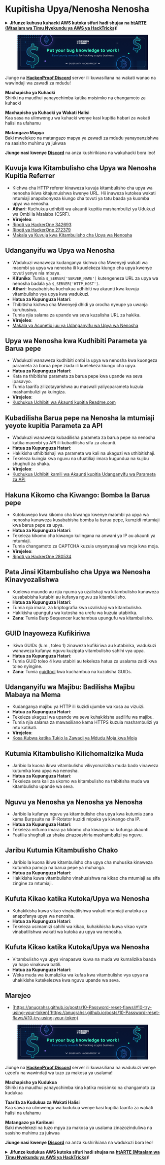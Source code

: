 # Kupitisha Upya/Nenosha Nenosha

<details>

<summary><strong>Jifunze kuhusu kuhacki AWS kutoka sifuri hadi shujaa na</strong> <a href="https://training.hacktricks.xyz/courses/arte"><strong>htARTE (Mtaalam wa Timu Nyekundu ya AWS ya HackTricks)</strong></a><strong>!</strong></summary>

Njia nyingine za kusaidia HackTricks:

* Ikiwa unataka kuona **kampuni yako ikitangazwa kwenye HackTricks** au **kupakua HackTricks kwa PDF** Angalia [**MIPANGO YA KUJIUNGA**](https://github.com/sponsors/carlospolop)!
* Pata [**bidhaa rasmi za PEASS & HackTricks**](https://peass.creator-spring.com)
* Gundua [**Familia ya PEASS**](https://opensea.io/collection/the-peass-family), mkusanyiko wetu wa kipekee wa [**NFTs**](https://opensea.io/collection/the-peass-family)
* **Jiunge na** 💬 [**Kikundi cha Discord**](https://discord.gg/hRep4RUj7f) au [**kikundi cha telegram**](https://t.me/peass) au **tufuate** kwenye **Twitter** 🐦 [**@carlospolopm**](https://twitter.com/hacktricks\_live)**.**
* **Shiriki mbinu zako za kuhacki kwa kuwasilisha PRs kwa** [**HackTricks**](https://github.com/carlospolop/hacktricks) na [**HackTricks Cloud**](https://github.com/carlospolop/hacktricks-cloud) github repos.

</details>

<figure><img src="../.gitbook/assets/image (377).png" alt=""><figcaption></figcaption></figure>

Jiunge na [**HackenProof Discord**](https://discord.com/invite/N3FrSbmwdy) server ili kuwasiliana na wakati wanao na wawindaji wa zawadi za mdudu!

**Machapisho ya Kuhacki**\
Shiriki na maudhui yanayochimba katika msisimko na changamoto za kuhacki

**Machapisho ya Kuhacki ya Wakati Halisi**\
Kaa sasa na ulimwengu wa kuhacki wenye kasi kupitia habari za wakati halisi na ufahamu

**Matangazo Mapya**\
Baki mwelekeo na matangazo mapya ya zawadi za mdudu yanayoanzishwa na sasisho muhimu ya jukwaa

**Jiunge nasi kwenye** [**Discord**](https://discord.com/invite/N3FrSbmwdy) na anza kushirikiana na wakuhacki bora leo!

## **Kuvuja kwa Kitambulisho cha Upya wa Nenosha Kupitia Referrer**

* Kichwa cha HTTP referer kinaweza kuvuja kitambulisho cha upya wa nenosha ikiwa kitajumuishwa kwenye URL. Hii inaweza kutokea wakati mtumiaji anapobonyeza kiungo cha tovuti ya tatu baada ya kuomba upya wa nenosha.
* **Athari**: Kuchukua udhibiti wa akaunti kupitia mashambulizi ya Udukuzi wa Ombi la Msalaba (CSRF).
* **Virejeleo**:
* [Ripoti ya HackerOne 342693](https://hackerone.com/reports/342693)
* [Ripoti ya HackerOne 272379](https://hackerone.com/reports/272379)
* [Makala ya Kuvuja kwa Kitambulisho cha Upya wa Nenosha](https://medium.com/@rubiojhayz1234/toyotas-password-reset-token-and-email-address-leak-via-referer-header-b0ede6507c6a)

## **Udanganyifu wa Upya wa Nenosha**

* Wadukuzi wanaweza kudanganya kichwa cha Mwenyeji wakati wa maombi ya upya wa nenosha ili kuuelekeza kiungo cha upya kwenye tovuti yenye nia mbaya.
* **Kifuniko**: Tumia `$_SERVER['SERVER_NAME']` kutengeneza URL za upya wa nenosha badala ya `$_SERVER['HTTP_HOST']`.
* **Athari**: Inasababisha kuchukua udhibiti wa akaunti kwa kuvuja vitambulisho vya upya kwa wadukuzi.
* **Hatua za Kupunguza Hatari**:
* Thibitisha kichwa cha Mwenyeji dhidi ya orodha nyeupe ya uwanja kuruhusiwa.
* Tumia njia salama za upande wa seva kuzalisha URL za hakika.
* **Virejeleo**:
* [Makala ya Acunetix juu ya Udanganyifu wa Upya wa Nenosha](https://www.acunetix.com/blog/articles/password-reset-poisoning/)

## **Upya wa Nenosha kwa Kudhibiti Parameta ya Barua pepe**

* Wadukuzi wanaweza kudhibiti ombi la upya wa nenosha kwa kuongeza parameta za barua pepe ziada ili kuelekeza kiungo cha upya.
* **Hatua za Kupunguza Hatari**:
* Kata na thibitisha parameta za barua pepe kwa upande wa seva ipasavyo.
* Tumia taarifa zilizotayarishwa au maswali yaliyoparameta kuzuia mashambulizi ya kuingiza.
* **Virejeleo**:
* [Kuchukua Udhibiti wa Akaunti kupitia Readme.com](https://medium.com/@0xankush/readme-com-account-takeover-bugbounty-fulldisclosure-a36ddbe915be)

## **Kubadilisha Barua pepe na Nenosha la mtumiaji yeyote kupitia Parameta za API**

* Wadukuzi wanaweza kubadilisha parameta za barua pepe na nenosha katika maombi ya API ili kubadilisha sifa za akaunti.
* **Hatua za Kupunguza Hatari**:
* Hakikisha uthibitishaji wa parameta wa kali na ukaguzi wa uthibitishaji.
* Tekeleza kuingia kwa nguvu na ufuatiliaji imara kugundua na kujibu shughuli za shaka.
* **Virejeleo**:
* [Kuchukua Udhibiti kamili wa Akaunti kupitia Udanganyifu wa Parameta za API](https://medium.com/@adeshkolte/full-account-takeover-changing-email-and-password-of-any-user-through-api-parameters-3d527ab27240)

## **Hakuna Kikomo cha Kiwango: Bomba la Barua pepe**

* Kutokuwepo kwa kikomo cha kiwango kwenye maombi ya upya wa nenosha kunaweza kusababisha bomba la barua pepe, kumzidi mtumiaji kwa barua pepe za upya.
* **Hatua za Kupunguza Hatari**:
* Tekeleza kikomo cha kiwango kulingana na anwani ya IP au akaunti ya mtumiaji.
* Tumia changamoto za CAPTCHA kuzuia unyanyasaji wa moja kwa moja.
* **Virejeleo**:
* [Ripoti ya HackerOne 280534](https://hackerone.com/reports/280534)

## **Pata Jinsi Kitambulisho cha Upya wa Nenosha Kinavyozalishwa**

* Kuelewa muundo au njia nyuma ya uzalishaji wa kitambulisho kunaweza kusababisha kutabiri au kufanya nguvu za kitambulisho.
* **Hatua za Kupunguza Hatari**:
* Tumia njia imara, za kriptografia kwa uzalishaji wa kitambulisho.
* Hakikisha upungufu wa kutosha na urefu wa kuzuia utabirika.
* **Zana**: Tumia Burp Sequencer kuchambua upungufu wa kitambulisho.

## **GUID Inayoweza Kufikiriwa**

* Ikiwa GUIDs (k.m., toleo 1) zinaweza kufikiriwa au kutabirika, wadukuzi wanaweza kufanya nguvu kuzipata vitambulisho sahihi vya upya.
* **Hatua za Kupunguza Hatari**:
* Tumia GUID toleo 4 kwa utabiri au tekeleza hatua za usalama zaidi kwa toleo nyingine.
* **Zana**: Tumia [guidtool](https://github.com/intruder-io/guidtool) kwa kuchambua na kuzalisha GUIDs.

## **Udanganyifu wa Majibu: Badilisha Majibu Mabaya na Mema**

* Kudanganya majibu ya HTTP ili kuzidi ujumbe wa kosa au vizuizi.
* **Hatua za Kupunguza Hatari**:
* Tekeleza ukaguzi wa upande wa seva kuhakikisha uadilifu wa majibu.
* Tumia njia salama za mawasiliano kama HTTPS kuzuia mashambulizi ya mtu katikati.
* **Virejeleo**:
* [Kosa Kubwa katika Tukio la Zawadi ya Mdudu Moja kwa Moja](https://medium.com/@innocenthacker/how-i-found-the-most-critical-bug-in-live-bug-bounty-event-7a88b3aa97b3)

## **Kutumia Kitambulisho Kilichomalizika Muda**

* Jaribio la kuona ikiwa vitambulisho vilivyomalizika muda bado vinaweza kutumika kwa upya wa nenosha.
* **Hatua za Kupunguza Hatari**:
* Tekeleza sera kali za ukomo wa kitambulisho na thibitisha muda wa kitambulisho upande wa seva.

## **Nguvu ya Nenosha ya Nenosha ya Nenosha**

* Jaribio la kufanya nguvu ya kitambulisho cha upya kwa kutumia zana kama Burpsuite na IP-Rotator kuzidi mipaka ya kiwango cha IP.
* **Hatua za Kupunguza Hatari**:
* Tekeleza mifumo imara ya kikomo cha kiwango na kufunga akaunti.
* Fuatilia shughuli za shaka zinazoashiria mashambulizi ya nguvu.

## **Jaribu Kutumia Kitambulisho Chako**

* Jaribio la kuona ikiwa kitambulisho cha upya cha muhusika kinaweza kutumika pamoja na barua pepe ya muhanga.
* **Hatua za Kupunguza Hatari**:
* Hakikisha kuwa vitambulisho vinahusishwa na kikao cha mtumiaji au sifa zingine za mtumiaji.

## **Kufuta Kikao katika Kutoka/Upya wa Nenosha**

* Kuhakikisha kuwa vikao vinabatilishwa wakati mtumiaji anatoka au anapofanya upya wa nenosha.
* **Hatua za Kupunguza Hatari**:
* Tekeleza usimamizi sahihi wa kikao, kuhakikisha kuwa vikao vyote vinabatilishwa wakati wa kutoka au upya wa nenosha.

## **Kufuta Kikao katika Kutoka/Upya wa Nenosha**

* Vitambulisho vya upya vinapaswa kuwa na muda wa kumalizika baada ya hapo vinakuwa batili.
* **Hatua za Kupunguza Hatari**:
* Weka muda wa kumalizika wa kufaa kwa vitambulisho vya upya na uhakikishe kutekelezwa kwa nguvu upande wa seva.
## Marejeo

* [https://anugrahsr.github.io/posts/10-Password-reset-flaws/#10-try-using-your-token](https://anugrahsr.github.io/posts/10-Password-reset-flaws/#10-try-using-your-token)

<figure><img src="../.gitbook/assets/image (377).png" alt=""><figcaption></figcaption></figure>

Jiunge na [**HackenProof Discord**](https://discord.com/invite/N3FrSbmwdy) server ili kuwasiliana na wadukuzi wenye uzoefu na wawindaji wa tuzo za makosa ya usalama!

**Machapisho ya Kudukua**\
Shiriki na maudhui yanayochimba kina katika msisimko na changamoto za kudukua

**Taarifa za Kudukua za Wakati Halisi**\
Kaa sawa na ulimwengu wa kudukua wenye kasi kupitia taarifa za wakati halisi na ufahamu

**Matangazo ya Karibuni**\
Baki mwelekezi na tuzo mpya za makosa ya usalama zinazozinduliwa na sasisho muhimu za jukwaa

**Jiunge nasi kwenye** [**Discord**](https://discord.com/invite/N3FrSbmwdy) na anza kushirikiana na wadukuzi bora leo!

<details>

<summary><strong>Jifunze kudukua AWS kutoka sifuri hadi shujaa na</strong> <a href="https://training.hacktricks.xyz/courses/arte"><strong>htARTE (Mtaalam wa Timu Nyekundu ya AWS ya HackTricks)</strong></a><strong>!</strong></summary>

Njia nyingine za kusaidia HackTricks:

* Ikiwa unataka kuona **kampuni yako ikitangazwa kwenye HackTricks** au **kupakua HackTricks kwa PDF** Angalia [**MIPANGO YA KUJIUNGA**](https://github.com/sponsors/carlospolop)!
* Pata [**bidhaa rasmi za PEASS & HackTricks**](https://peass.creator-spring.com)
* Gundua [**Familia ya PEASS**](https://opensea.io/collection/the-peass-family), mkusanyiko wetu wa [**NFTs**](https://opensea.io/collection/the-peass-family) ya kipekee
* **Jiunge na** 💬 [**Kikundi cha Discord**](https://discord.gg/hRep4RUj7f) au kikundi cha [**telegram**](https://t.me/peass) au **tufuate** kwenye **Twitter** 🐦 [**@carlospolopm**](https://twitter.com/hacktricks\_live)**.**
* **Shiriki mbinu zako za kudukua kwa kuwasilisha PRs kwa** [**HackTricks**](https://github.com/carlospolop/hacktricks) na [**HackTricks Cloud**](https://github.com/carlospolop/hacktricks-cloud) repos za github.

</details>
